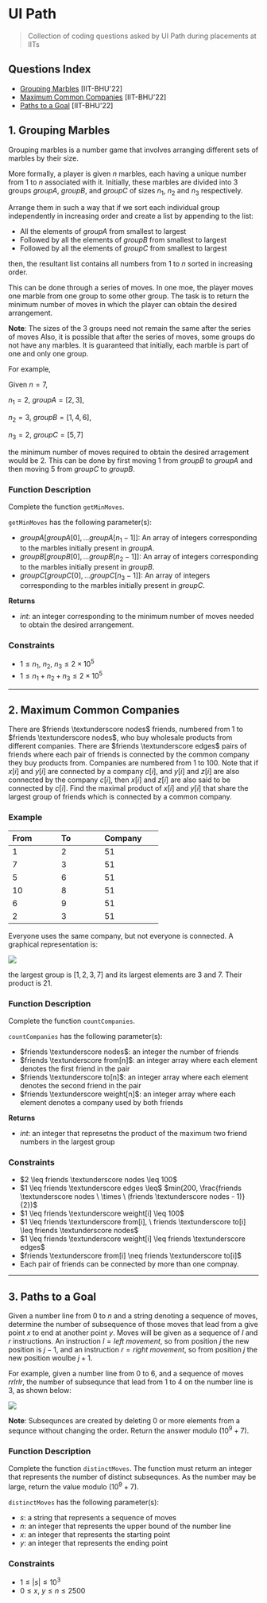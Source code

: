 # UI Path
> Collection of coding questions asked by UI Path during placements at IITs

## Questions Index

* [Grouping Marbles](#1-grouping-marbles) [IIT-BHU'22]
* [Maximum Common Companies](#2-maximum-common-companies) [IIT-BHU'22]
* [Paths to a Goal](#3-paths-to-a-goal) [IIT-BHU'22]

## 1. Grouping Marbles

Grouping marbles is a number game that involves arranging different sets of marbles by their size.

More formally, a player is given $n$ marbles, each having a unique number from $1$ to $n$ associated with it. Initially, these marbles are divided into $3$ groups $groupA$, $groupB$, and $groupC$ of sizes $n_1$, $n_2$ and $n_3$ respectively.

Arrange them in such a way that if we sort each individual group independently in increasing order and create a list by appending to the list:

* All the elements of $groupA$ from smallest to largest
* Followed by all the elements of $groupB$ from smallest to largest
* Followed by all the elements of $groupC$ from smallest to largest

then, the resultant list contains all numbers from $1$ to $n$ sorted in increasing order.

This can be done through a series of moves. In one moe, the player moves one marble from one group to some other group. The task is to return the minimum number of moves in which the player can obtain the desired arrangement.

$\textbf{Note}$: The sizes of the $3$ groups need not remain the same after the series of moves Also, it is possible that after the series of moves, some groups do not have any marbles. It is guaranteed that initially, each marble is part of one and only one group.

For example,

Given $n = 7$, 

$n_1 = 2$, $groupA = [2, 3]$, 

$n_2 = 3$, $groupB = [1, 4, 6]$,

$n_3 = 2$, $groupC = [5, 7]$

the minimum number of moves required to obtain the desired arragement would be $2$. This can be done by first moving $1$ from $groupB$ to $groupA$ and then moving $5$ from $groupC$ to $groupB$.

### Function Description

Complete the function `getMinMoves`.

`getMinMoves` has the following parameter(s):

* $groupA[groupA[0],...groupA[n_1 - 1]]$: An array of integers corresponding to the marbles initially present in $groupA$.
* $groupB[groupB[0],...groupB[n_2 - 1]]$: An array of integers corresponding to the marbles initially present in $groupB$.
* $groupC[groupC[0],...groupC[n_3 - 1]]$: An array of integers corresponding to the marbles initially present in $groupC$.

$\textbf{Returns}$

* $int$: an integer corresponding to the minimum number of moves needed to obtain the desired arrangement.

### Constraints

* $1 \leq n_1, \ n_2, \ n_3 \leq 2 \times 10^5$
* $1 \leq n_1 + n_2 + n_3 \leq 2 \times 10^5$


---

## 2. Maximum Common Companies

There are $friends \textunderscore nodes$ friends, numbered from $1$ to $friends \textunderscore nodes$, who buy wholesale products from different companies. There are $friends \textunderscore edges$ pairs of friends where each pair of friends is connected by the common company they buy products from. Companies are numbered from $1$ to $100$. Note that if $x[i]$ and $y[i]$ are connected by a company $c[i]$, and $y[i]$ and $z[i]$ are also connected by the company $c[i]$, then $x[i]$ and $z[i]$ are also said to be connected by $c[i]$. Find the maximal product of $x[i]$ and $y[i]$ that share the largest group of friends which is connected by a common company.

### Example

| From &nbsp; &nbsp; &nbsp; &nbsp; &nbsp; | To &nbsp; &nbsp; &nbsp; &nbsp; &nbsp; &nbsp; | Company &nbsp; &nbsp; &nbsp; |
| -------- | -------- | -------- |
| 1        | 2   | 51       |
| 7        | 3   | 51       |
| 5        | 6   | 51       |
| 10       | 8   | 51       |
| 6        | 9   | 51       |
| 2        | 3   | 51       |

Everyone uses the same company, but not everyone is connected. A graphical representation is:

<img src="#">

the largest group is $[1, 2, 3, 7]$ and its largest elements are $3$ and $7$. Their product is $21$.

### Function Description

Complete the function `countCompanies`.

`countCompanies` has the following parameter(s):

* $friends \textunderscore nodes$: an integer the number of friends
* $friends \textunderscore from[n]$: an integer array where each element denotes the first friend in the pair
* $friends \textunderscore to[n]$: an integer array where each element denotes the second friend in the pair
* $friends \textunderscore weight[n]$: an integer array where each element denotes a company used by both friends

$\textbf{Returns}$

* $int$: an integer that represetns the product of the maximum two friend numbers in the largest group

### Constraints

* $2 \leq friends \textunderscore nodes \leq 100$
* $1 \leq friends \textunderscore edges \leq$ $min(200, \frac{friends \textunderscore nodes \ \times \ (friends \textunderscore nodes - 1)}{2})$
* $1 \leq friends \textunderscore weight[i] \leq 100$
* $1 \leq friends \textunderscore from[i], \ friends \textunderscore to[i] \leq friends \textunderscore nodes$
* $1 \leq friends \textunderscore weight[i] \leq friends \textunderscore edges$
* $friends \textunderscore from[i] \neq friends \textunderscore to[i]$
* Each pair of friends can be connected by more than one compnay.

---

## 3. Paths to a Goal

Given a number line from $0$ to $n$ and a string denoting a sequence of moves, determine the number of subsequence of those moves that lead from a give point $x$ to end at another point $y$. Moves will be given as a sequence of $l$ and $r$ instructions. An instruction $l = left \ movement$, so from position $j$ the new position is $j - 1$, and an instruction $r = right \ movement$, so from position $j$ the new position woulbe $j + 1$.

For example, given a number line from $0$ to $6$, and a sequence of moves $rrlrlr$, the number of subsequnce that lead from $1$ to $4$ on the number line is $3$, as shown below:

<img src="#">

$\textbf{Note}$: Subsequnces are created by deleting $0$ or more elements from a sequnce without changing the order. Return the answer modulo $(10^9 + 7)$.

### Function Description

Complete the function `distinctMoves`. The function must returm an integer that represents the number of distinct subsequnces. As the number may be large, return the value modulo $(10^9 + 7)$.

`distinctMoves` has the following parameter(s):

* $s$: a string that represents a sequence of moves
* $n$: an integer that represents the upper bound of the number line
* $x$: an integer that represents the starting point
* $y$: an integer that represents the ending point

### Constraints

* $1 \leq |s| \leq 10^3$
* $0 \leq x, \ y \leq n \leq 2500$
